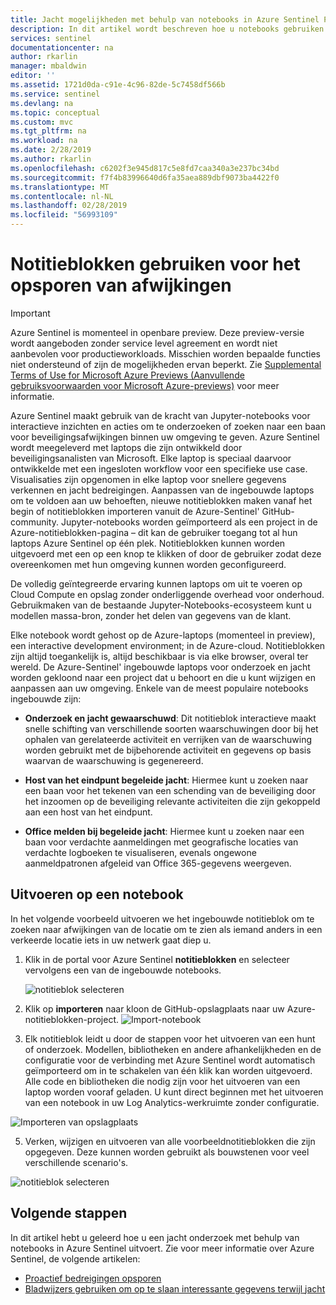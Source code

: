 ```yaml
---
title: Jacht mogelijkheden met behulp van notebooks in Azure Sentinel Preview | Microsoft Docs
description: In dit artikel wordt beschreven hoe u notebooks gebruiken met de mogelijkheden van Azure Sentinel jacht.
services: sentinel
documentationcenter: na
author: rkarlin
manager: mbaldwin
editor: ''
ms.assetid: 1721d0da-c91e-4c96-82de-5c7458df566b
ms.service: sentinel
ms.devlang: na
ms.topic: conceptual
ms.custom: mvc
ms.tgt_pltfrm: na
ms.workload: na
ms.date: 2/28/2019
ms.author: rkarlin
ms.openlocfilehash: c6202f3e945d817c5e8fd7caa340a3e237bc34bd
ms.sourcegitcommit: f7f4b83996640d6fa35aea889dbf9073ba4422f0
ms.translationtype: MT
ms.contentlocale: nl-NL
ms.lasthandoff: 02/28/2019
ms.locfileid: "56993109"
---
```

# <a name="use-notebooks-to-hunt-for-anomalies"></a>Notitieblokken gebruiken voor het opsporen van afwijkingen

> [!IMPORTANT]
> Azure Sentinel is momenteel in openbare preview.
> Deze preview-versie wordt aangeboden zonder service level agreement en wordt niet aanbevolen voor productieworkloads. Misschien worden bepaalde functies niet ondersteund of zijn de mogelijkheden ervan beperkt. Zie [Supplemental Terms of Use for Microsoft Azure Previews (Aanvullende gebruiksvoorwaarden voor Microsoft Azure-previews)](https://azure.microsoft.com/support/legal/preview-supplemental-terms/) voor meer informatie.

Azure Sentinel maakt gebruik van de kracht van Jupyter-notebooks voor interactieve inzichten en acties om te onderzoeken of zoeken naar een baan voor beveiligingsafwijkingen binnen uw omgeving te geven. Azure Sentinel wordt meegeleverd met laptops die zijn ontwikkeld door beveiligingsanalisten van Microsoft. Elke laptop is speciaal daarvoor ontwikkelde met een ingesloten workflow voor een specifieke use case. Visualisaties zijn opgenomen in elke laptop voor snellere gegevens verkennen en jacht bedreigingen. Aanpassen van de ingebouwde laptops om te voldoen aan uw behoeften, nieuwe notitieblokken maken vanaf het begin of notitieblokken importeren vanuit de Azure-Sentinel' GitHub-community. Jupyter-notebooks worden geïmporteerd als een project in de Azure-notitieblokken-pagina – dit kan de gebruiker toegang tot al hun laptops Azure Sentinel op één plek. Notitieblokken kunnen worden uitgevoerd met een op een knop te klikken of door de gebruiker zodat deze overeenkomen met hun omgeving kunnen worden geconfigureerd.

De volledig geïntegreerde ervaring kunnen laptops om uit te voeren op Cloud Compute en opslag zonder onderliggende overhead voor onderhoud. Gebruikmaken van de bestaande Jupyter-Notebooks-ecosysteem kunt u modellen massa-bron, zonder het delen van gegevens van de klant. 


Elke notebook wordt gehost op de Azure-laptops (momenteel in preview), een interactive development environment; in de Azure-cloud. Notitieblokken zijn altijd toegankelijk is, altijd beschikbaar is via elke browser, overal ter wereld.  De Azure-Sentinel' ingebouwde laptops voor onderzoek en jacht worden gekloond naar een project dat u behoort en die u kunt wijzigen en aanpassen aan uw omgeving. Enkele van de meest populaire notebooks ingebouwde zijn:

- **Onderzoek en jacht gewaarschuwd**: Dit notitieblok interactieve maakt snelle schifting van verschillende soorten waarschuwingen door bij het ophalen van gerelateerde activiteit en verrijken van de waarschuwing worden gebruikt met de bijbehorende activiteit en gegevens op basis waarvan de waarschuwing is gegenereerd.

- **Host van het eindpunt begeleide jacht**: Hiermee kunt u zoeken naar een baan voor het tekenen van een schending van de beveiliging door het inzoomen op de beveiliging relevante activiteiten die zijn gekoppeld aan een host van het eindpunt.  

- **Office melden bij begeleide jacht**: Hiermee kunt u zoeken naar een baan voor verdachte aanmeldingen met geografische locaties van verdachte logboeken te visualiseren, evenals ongewone aanmeldpatronen afgeleid van Office 365-gegevens weergeven.

## <a name="run-a-notebook"></a>Uitvoeren op een notebook
In het volgende voorbeeld uitvoeren we het ingebouwde notitieblok om te zoeken naar afwijkingen van de locatie om te zien als iemand anders in een verkeerde locatie iets in uw netwerk gaat diep u.

1. Klik in de portal voor Azure Sentinel **notitieblokken** en selecteer vervolgens een van de ingebouwde notebooks.
  
   ![notitieblok selecteren](./media/notebooks/select-notebook.png)

3.  Klik op **importeren** naar kloon de GitHub-opslagplaats naar uw Azure-notitieblokken-project.
  ![Import-notebook](./media/notebooks/import1.png)
4.  Elk notitieblok leidt u door de stappen voor het uitvoeren van een hunt of onderzoek. Modellen, bibliotheken en andere afhankelijkheden en de configuratie voor de verbinding met Azure Sentinel wordt automatisch geïmporteerd om in te schakelen van één klik kan worden uitgevoerd. Alle code en bibliotheken die nodig zijn voor het uitvoeren van een laptop worden vooraf geladen. U kunt direct beginnen met het uitvoeren van een notebook in uw Log Analytics-werkruimte zonder configuratie.

   ![Importeren van opslagplaats](./media/notebooks/import2.png)

5.  Verken, wijzigen en uitvoeren van alle voorbeeldnotitieblokken die zijn opgegeven. Deze kunnen worden gebruikt als bouwstenen voor veel verschillende scenario's.

  ![notitieblok selecteren](./media/notebooks/import3.png)



## <a name="next-steps"></a>Volgende stappen
In dit artikel hebt u geleerd hoe u een jacht onderzoek met behulp van notebooks in Azure Sentinel uitvoert. Zie voor meer informatie over Azure Sentinel, de volgende artikelen:

- [Proactief bedreigingen opsporen](hunting.md)
- [Bladwijzers gebruiken om op te slaan interessante gegevens terwijl jacht](bookmarks.md)